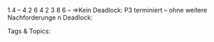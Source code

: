 1 4 – 4
2 6 4 2
3 8 6 –
⇒Kein Deadlock: P3 terminiert – ohne weitere Nachforderunge n
Deadlock:

   Tags & Topics:
   